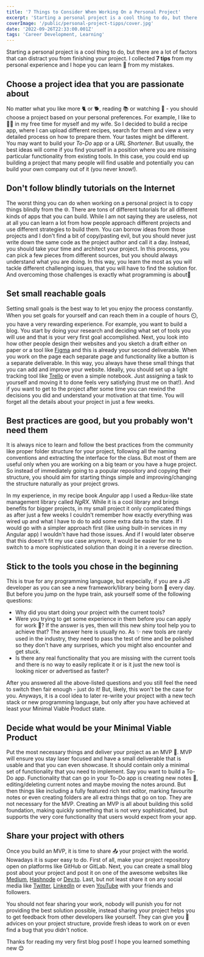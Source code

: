 ```yaml
---
title: '7 Things to Consider When Working On a Personal Project'
excerpt: 'Starting a personal project is a cool thing to do, but there are a lot of factors that can distract you from finishing your project. In this post, I collected 7 tips from my personal experience and I hope you can learn 📘 from my mistakes.'
coverImage: '/public/personal-project-tipps/cover.jpg'
date: '2022-09-26T22:33:00.001Z'
tags: 'Career Development, Learning'
---
```


Starting a personal project is a cool thing to do, but there are a lot of factors that can distract you from finishing your project. I collected **7 tips** from my personal experience and I hope you can learn 📘 from my mistakes.

## Choose a project idea that you are passionate about

No matter what you like more 🐈 or 🐕, reading 📚 or watching 🎥 - you should choose a project based on your personal preferences. For example, I like to 🧑‍🍳 in my free time for myself and my wife. So I decided to build a recipe app, where I can upload different recipes, search for them and view a very detailed process on how to prepare them. Your tastes might be different. You may want to build your *To-Do* app or a *URL Shortener*. But usually, the best ideas will come if you find yourself in a position where you are missing particular functionality from existing tools. In this case, you could end up building a project that many people will find usable and potentially you can build your own company out of it (you never know!). 

## Don't follow blindly tutorials on the Internet

The worst thing you can do when working on a personal project is to copy things blindly from the 🌐. There are tons of different tutorials for all different kinds of apps that you can build. While I am not saying they are useless, not at all you can learn a lot from how people approach different projects and use different strategies to build them. You can borrow ideas from those projects and I don't find a bit of copy/pasting evil, but you should never just write down the same code as the project author and call it a day. Instead, you should take your time and architect your project. In this process, you can pick a few pieces from different sources, but you should always understand what you are doing. In this way, you learn the most as you will tackle different challenging issues, that you will have to find the solution for. And overcoming those challenges is exactly what programming is about🚀

## Set small reachable goals

Setting small goals is the best way to let you enjoy the process constantly. When you set goals for yourself and can reach them in a couple of hours ⏲️, you have a very rewarding experience. For example, you want to build a blog. You start by doing your research and deciding what set of tools you will use and that is your very first goal accomplished. Next, you look into how other people design their websites and you sketch a draft either on paper or a tool like [Figma](https://www.figma.com/) and this is already your second deliverable. When you work on the page each separate page and functionality like a button is a separate deliverable. In this way, you always have these small things that you can add and improve your website. Ideally, you should set up a light tracking tool like [Trello](https://trello.com) or even a simple notebook. Just assigning a task to yourself and moving it to done feels very satisfying (trust me on that!). And if you want to get to the project after some time you can rewind the decisions you did and understand your motivation at that time. You will forget all the details about your project in just a few weeks.

## Best practices are good, but you probably won't need them

It is always nice to learn and follow the best practices from the community like proper folder structure for your project, following all the naming conventions and extracting the interface for the class. But most of them are useful only when you are working on a big team or you have a huge project. So instead of immediately going to a popular repository and copying their structure, you should aim for starting things simple and improving/changing the structure naturally as your project grows.

In my experience, in my recipe book *Angular* app I used a Redux-like state management library called *NgRX*. While it is a cool library and brings benefits for bigger projects, in my small project it only complicated things as after just a few weeks I couldn't remember how exactly everything was wired up and what I have to do to add some extra data to the state. If I would go with a simpler approach first (like using built-in services in my Angular app) I wouldn't have had those issues. And if I would later observe that this doesn't fit my use case anymore, it would be easier for me to switch to a more sophisticated solution than doing it in a reverse direction.

## Stick to the tools you chose in the beginning

This is true for any programming language, but especially, if you are a *JS* developer as you can see a new framework/library being born 👶 every day. But before you jump on the hype train, ask yourself some of the following questions: 

- Why did you start doing your project with the current tools? 
- Were you trying to get some experience in them before you can apply for work 💼? If the answer is yes, then will this new shiny tool help you to achieve that? The answer here is usually no. As ✨ new tools are rarely used in the industry, they need to pass the test of time and be polished so they don't have any surprises, which you might also encounter and get stuck.
- Is there any real functionality that you are missing with the current tools and there is no way to easily replicate it or is it just the new tool is looking nicer or advertised as faster?

After you answered all the above-listed questions and you still feel the need to switch then fair enough - just do it! But, likely, this won't be the case for you. Anyways, it is a cool idea to later re-write your project with a new tech stack or new programming language, but only after you have achieved at least your Minimal Viable Product state.

## Decide what would be your Minimal Viable Product

Put the most necessary things and deliver your project as an MVP 🚀. MVP will ensure you stay laser focused and have a small deliverable that is usable and that you can even showcase. It should contain only a minimal set of functionality that you need to implement. Say you want to build a To-Do app. Functionality that can go in your To-Do app is creating new notes 📓, editing/deleting current notes and maybe moving the notes around. But then things like including a fully featured rich text editor, marking favourite notes or even creating folders are all extra things that go on top. They are not necessary for the MVP. Creating an MVP is all about building this solid foundation, making quickly something that is not very sophisticated, but supports the very core functionality that users would expect from your app.

## Share your project with others

Once you build an MVP, it is time to share 📤 your project with the world. Nowadays it is super easy to do. First of all, make your project repository open on platforms like GitHub or GitLab. Next, you can create a small blog post about your project and post it on one of the awesome websites like [Medium](https://medium.com/), [Hashnode](https://hashnode.com)
 or [Dev.to](https://dev.to/). Last, but not least share it on any social media like [Twitter](https://twitter.com/), [LinkedIn](https://www.linkedin.com/) or even [YouTube](https://www.youtube.com/) with your friends and followers. 

You should not fear sharing your work, nobody will punish you for not providing the best solution possible, instead sharing your project helps you to get feedback from other developers like yourself. They can give you 💎 advices on your project structure, provide fresh ideas to work on or even find a bug that you didn't notice.

Thanks for reading my very first blog post! I hope you learned something new 😊
